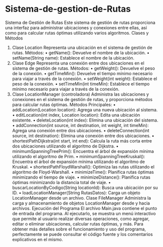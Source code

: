 # Sistema-de-gestion-de-Rutas
Sistema de Gestión de Rutas
Este sistema de gestión de rutas proporciona una interfaz para administrar ubicaciones y conexiones entre ellas, así como para calcular rutas óptimas utilizando varios algoritmos.
Clases y Métodos
1.	Clase Location
Representa una ubicación en el sistema de gestión de rutas.
Métodos:
•	getName(): Devuelve el nombre de la ubicación.
•	setName(String name): Establece el nombre de la ubicación.
2.	Clase Edge
Representa una conexión entre dos ubicaciones en el sistema de gestión de rutas.
Métodos:
•	getWeight(): Devuelve el peso de la conexión.
•	getTimeMin(): Devuelve el tiempo mínimo necesario para viajar a través de la conexión.
•	setWeight(int weight): Establece el peso de la conexión.
•	setTimeMin(int timeMin): Establece el tiempo mínimo necesario para viajar a través de la conexión.
3.	Clase LocationManager (controladora)
Administra las ubicaciones y conexiones en el sistema de gestión de rutas, y proporciona métodos para calcular rutas óptimas.
Métodos Principales:
•	addLocation(Location location): Agrega una nueva ubicación al sistema.
•	editLocation(int index, Location location): Edita una ubicación existente.
•	deleteLocation(int index): Elimina una ubicación del sistema.
•	addConnection(int source, int destination, int weight, int timeMin): Agrega una conexión entre dos ubicaciones.
•	deleteConnection(int source, int destination): Elimina una conexión entre dos ubicaciones.
•	shortestPathDijkstra(int start, int end): Calcula la ruta más corta entre dos ubicaciones utilizando el algoritmo de Dijkstra.
•	minimumSpanningTreePrim(): Encuentra el árbol de expansión mínima utilizando el algoritmo de Prim.
•	minimumSpanningTreeKruskal(): Encuentra el árbol de expansión mínima utilizando el algoritmo de Kruskal.
•	shortestPathFloydWarshall(): Optimiza las rutas utilizando el algoritmo de Floyd-Warshall.
•	minimizeTime(): Planifica rutas óptimas minimizando el tiempo de viaje.
•	minimizeDistance(): Planifica rutas óptimas minimizando la distancia total de viaje.
•	buscarLocationByCodigo(String locationId): Busca una ubicación por su ID.
•	loadLocationManager(String RutasDatos): Carga un objeto LocationManager desde un archivo.
Clase FileManager
Administra la carga y almacenamiento de objetos LocationManager desde y hacia archivos.
Ejecución del Programa
El archivo Main.java contiene el punto de entrada del programa. Al ejecutarlo, se muestra un menú interactivo que permite al usuario realizar diversas operaciones, como agregar, editar o eliminar ubicaciones, calcular rutas óptimas, y más. Para obtener más detalles sobre el funcionamiento y uso del programa, perfectamente se puede consultar el código fuente y los comentarios explicativos en el mismo.

